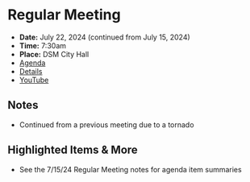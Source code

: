 # Regular Meeting

- **Date:** July 22, 2024 (continued from July 15, 2024)
- **Time:** 7:30am
- **Place:** DSM City Hall
- [Agenda](https://councildocs.dsm.city/agendas/ag20240722.pdf)
- [Details](https://www.dsm.city/citycouncil_detail_T60_R2895.php)
- [YouTube](https://youtube.com/live/UDwpcFhYyrM)

## Notes

- Continued from a previous meeting due to a tornado

## Highlighted Items & More

- See the 7/15/24 Regular Meeting notes for agenda item summaries
